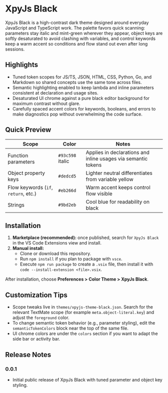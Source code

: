 # XpyJs Black

XpyJs Black is a high-contrast dark theme designed around everyday JavaScript and TypeScript work. The palette favors quick scanning: parameters stay italic and mint-green wherever they appear, object keys are softly desaturated to avoid clashing with variables, and control keywords keep a warm accent so conditions and flow stand out even after long sessions.

## Highlights

- Tuned token scopes for JS/TS, JSON, HTML, CSS, Python, Go, and Markdown so shared concepts use the same tone across files.
- Semantic highlighting enabled to keep lambda and inline parameters consistent at declaration and usage sites.
- Desaturated UI chrome against a pure black editor background for maximum contrast without glare.
- Carefully spaced accent colors for keywords, booleans, and errors to make diagnostics pop without overwhelming the code surface.

## Quick Preview

| Scope | Color | Notes |
| --- | --- | --- |
| Function parameters | `#93c598` italic | Applies in declarations and inline usages via semantic tokens |
| Object property keys | `#dedcd5` | Lighter neutral differentiates from variable yellow |
| Flow keywords (`if`, `return`, etc.) | `#eb266d` | Warm accent keeps control flow visible |
| Strings | `#9bd2eb` | Cool blue for readability on black |

## Installation

1. **Marketplace (recommended):** once published, search for `XpyJs Black` in the VS Code Extensions view and install.
2. **Manual install:**
   - Clone or download this repository.
   - Run `npm install` if you plan to package with `vsce`.
   - Execute `npm run package` to create a `.vsix` file, then install it with `code --install-extension <file>.vsix`.

After installation, choose **Preferences > Color Theme > XpyJs Black**.

## Customization Tips

- Scope tweaks live in `themes/xpyjs-theme-black.json`. Search for the relevant TextMate scope (for example `meta.object-literal.key`) and adjust the `foreground` color.
- To change semantic token behavior (e.g., parameter styling), edit the `semanticTokenColors` block near the top of the same file.
- UI chrome colors are under the `colors` section if you want to adapt the side bar or activity bar.

## Release Notes

### 0.0.1

- Initial public release of XpyJs Black with tuned parameter and object key styling.

